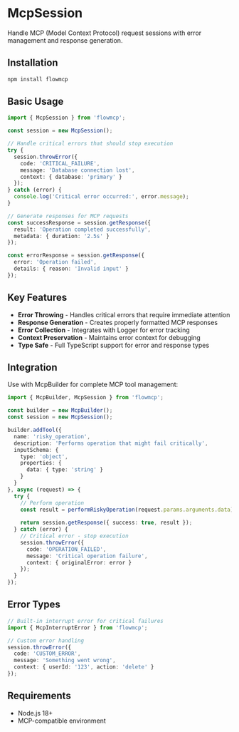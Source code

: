 # McpSession

Handle MCP (Model Context Protocol) request sessions with error management and response generation.

## Installation

```bash
npm install flowmcp
```

## Basic Usage

```typescript
import { McpSession } from 'flowmcp';

const session = new McpSession();

// Handle critical errors that should stop execution
try {
  session.throwError({
    code: 'CRITICAL_FAILURE',
    message: 'Database connection lost',
    context: { database: 'primary' }
  });
} catch (error) {
  console.log('Critical error occurred:', error.message);
}

// Generate responses for MCP requests
const successResponse = session.getResponse({
  result: 'Operation completed successfully',
  metadata: { duration: '2.5s' }
});

const errorResponse = session.getResponse({
  error: 'Operation failed',
  details: { reason: 'Invalid input' }
});
```

## Key Features

- **Error Throwing** - Handles critical errors that require immediate attention
- **Response Generation** - Creates properly formatted MCP responses
- **Error Collection** - Integrates with Logger for error tracking
- **Context Preservation** - Maintains error context for debugging
- **Type Safe** - Full TypeScript support for error and response types

## Integration

Use with McpBuilder for complete MCP tool management:

```typescript
import { McpBuilder, McpSession } from 'flowmcp';

const builder = new McpBuilder();
const session = new McpSession();

builder.addTool({
  name: 'risky_operation',
  description: 'Performs operation that might fail critically',
  inputSchema: {
    type: 'object',
    properties: {
      data: { type: 'string' }
    }
  }
}, async (request) => {
  try {
    // Perform operation
    const result = performRiskyOperation(request.params.arguments.data);
    
    return session.getResponse({ success: true, result });
  } catch (error) {
    // Critical error - stop execution
    session.throwError({
      code: 'OPERATION_FAILED',
      message: 'Critical operation failure',
      context: { originalError: error }
    });
  }
});
```

## Error Types

```typescript
// Built-in interrupt error for critical failures
import { McpInterruptError } from 'flowmcp';

// Custom error handling
session.throwError({
  code: 'CUSTOM_ERROR',
  message: 'Something went wrong',
  context: { userId: '123', action: 'delete' }
});
```

## Requirements

- Node.js 18+
- MCP-compatible environment 